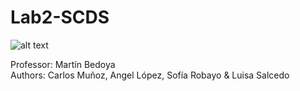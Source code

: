# Lab2-SCDS
![alt text](https://www.urosario.edu.co/getattachment/ce5a32fd-771a-4804-a2a7-6af40a60f42c/Open-Positions-at-the-Department-of-Applied-Mathem)

Professor: Martín Bedoya <br />
Authors: Carlos Muñoz, Angel López, Sofía Robayo \& Luisa Salcedo <br />

